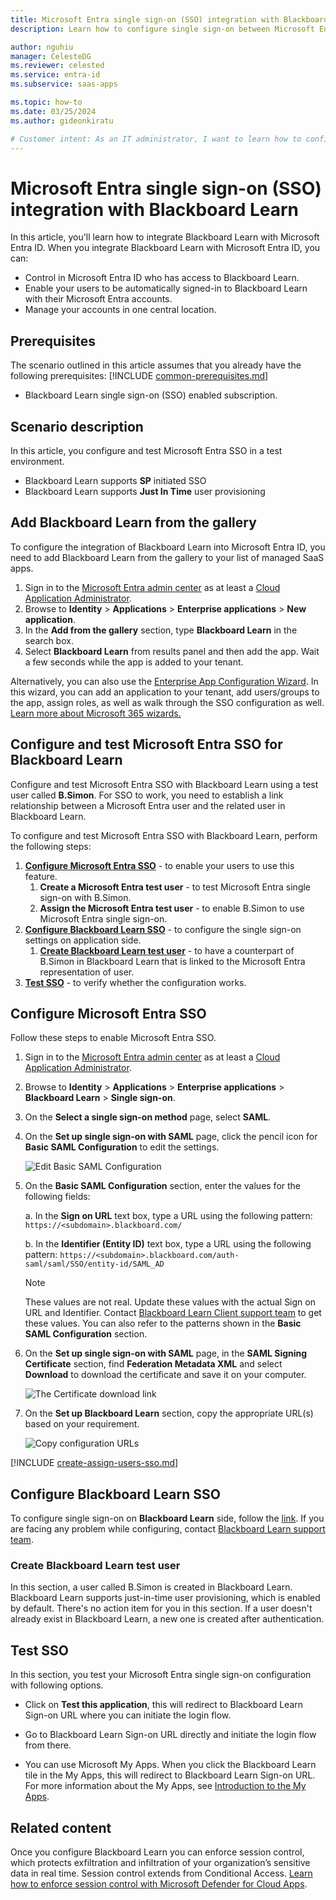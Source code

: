 ```yaml
---
title: Microsoft Entra single sign-on (SSO) integration with Blackboard Learn
description: Learn how to configure single sign-on between Microsoft Entra ID and Blackboard Learn.

author: nguhiu
manager: CelesteDG
ms.reviewer: celested
ms.service: entra-id
ms.subservice: saas-apps

ms.topic: how-to
ms.date: 03/25/2024
ms.author: gideonkiratu

# Customer intent: As an IT administrator, I want to learn how to configure single sign-on between Microsoft Entra ID and Blackboard Learn so that I can control who has access to Blackboard Learn, enable automatic sign-in with Microsoft Entra accounts, and manage my accounts in one central location.
---
```


# Microsoft Entra single sign-on (SSO) integration with Blackboard Learn

In this article,  you'll learn how to integrate Blackboard Learn with Microsoft Entra ID. When you integrate Blackboard Learn with Microsoft Entra ID, you can:

* Control in Microsoft Entra ID who has access to Blackboard Learn.
* Enable your users to be automatically signed-in to Blackboard Learn with their Microsoft Entra accounts.
* Manage your accounts in one central location.

## Prerequisites
The scenario outlined in this article assumes that you already have the following prerequisites:
[!INCLUDE [common-prerequisites.md](~/identity/saas-apps/includes/common-prerequisites.md)]
* Blackboard Learn single sign-on (SSO) enabled subscription.

## Scenario description

In this article,  you configure and test Microsoft Entra SSO in a test environment.

* Blackboard Learn supports **SP** initiated SSO
* Blackboard Learn supports **Just In Time** user provisioning


## Add Blackboard Learn from the gallery

To configure the integration of Blackboard Learn into Microsoft Entra ID, you need to add Blackboard Learn from the gallery to your list of managed SaaS apps.

1. Sign in to the [Microsoft Entra admin center](https://entra.microsoft.com) as at least a [Cloud Application Administrator](~/identity/role-based-access-control/permissions-reference.md#cloud-application-administrator).
1. Browse to **Identity** > **Applications** > **Enterprise applications** > **New application**.
1. In the **Add from the gallery** section, type **Blackboard Learn** in the search box.
1. Select **Blackboard Learn** from results panel and then add the app. Wait a few seconds while the app is added to your tenant.

 Alternatively, you can also use the [Enterprise App Configuration Wizard](https://portal.office.com/AdminPortal/home?Q=Docs#/azureadappintegration). In this wizard, you can add an application to your tenant, add users/groups to the app, assign roles, as well as walk through the SSO configuration as well. [Learn more about Microsoft 365 wizards.](/microsoft-365/admin/misc/azure-ad-setup-guides)

<a name='configure-and-test-azure-ad-sso-for-blackboard-learn'></a>

## Configure and test Microsoft Entra SSO for Blackboard Learn

Configure and test Microsoft Entra SSO with Blackboard Learn using a test user called **B.Simon**. For SSO to work, you need to establish a link relationship between a Microsoft Entra user and the related user in Blackboard Learn.

To configure and test Microsoft Entra SSO with Blackboard Learn, perform the following steps:

1. **[Configure Microsoft Entra SSO](#configure-azure-ad-sso)** - to enable your users to use this feature.
    1. **Create a Microsoft Entra test user** - to test Microsoft Entra single sign-on with B.Simon.
    1. **Assign the Microsoft Entra test user** - to enable B.Simon to use Microsoft Entra single sign-on.
1. **[Configure Blackboard Learn SSO](#configure-blackboard-learn-sso)** - to configure the single sign-on settings on application side.
    1. **[Create Blackboard Learn test user](#create-blackboard-learn-test-user)** - to have a counterpart of B.Simon in Blackboard Learn that is linked to the Microsoft Entra representation of user.
1. **[Test SSO](#test-sso)** - to verify whether the configuration works.

<a name='configure-azure-ad-sso'></a>

## Configure Microsoft Entra SSO

Follow these steps to enable Microsoft Entra SSO.

1. Sign in to the [Microsoft Entra admin center](https://entra.microsoft.com) as at least a [Cloud Application Administrator](~/identity/role-based-access-control/permissions-reference.md#cloud-application-administrator).
1. Browse to **Identity** > **Applications** > **Enterprise applications** > **Blackboard Learn** > **Single sign-on**.
1. On the **Select a single sign-on method** page, select **SAML**.
1. On the **Set up single sign-on with SAML** page, click the pencil icon for **Basic SAML Configuration** to edit the settings.

   ![Edit Basic SAML Configuration](common/edit-urls.png)

1. On the **Basic SAML Configuration** section, enter the values for the following fields:

	a. In the **Sign on URL** text box, type a URL using the following pattern:
    `https://<subdomain>.blackboard.com/`

    b. In the **Identifier (Entity ID)** text box, type a URL using the following pattern:
    `https://<subdomain>.blackboard.com/auth-saml/saml/SSO/entity-id/SAML_AD`

	> [!NOTE]
	> These values are not real. Update these values with the actual Sign on URL and Identifier. Contact [Blackboard Learn Client support team](https://www.blackboard.com/support/index.aspx) to get these values. You can also refer to the patterns shown in the **Basic SAML Configuration** section.

1. On the **Set up single sign-on with SAML** page, in the **SAML Signing Certificate** section,  find **Federation Metadata XML** and select **Download** to download the certificate and save it on your computer.

	![The Certificate download link](common/metadataxml.png)

1. On the **Set up Blackboard Learn** section, copy the appropriate URL(s) based on your requirement.

	![Copy configuration URLs](common/copy-configuration-urls.png)

<a name='create-an-azure-ad-test-user'></a>

[!INCLUDE [create-assign-users-sso.md](~/identity/saas-apps/includes/create-assign-users-sso.md)]

## Configure Blackboard Learn SSO

To configure single sign-on on **Blackboard Learn** side, follow the [link](https://help.blackboard.com/Learn/Administrator/SaaS/Authentication/Implement_Authentication/SAML_Authentication_Provider_Type). If you are facing any problem while configuring, contact [Blackboard Learn support team](https://www.blackboard.com/support/index.aspx).


### Create Blackboard Learn test user

In this section, a user called B.Simon is created in Blackboard Learn. Blackboard Learn supports just-in-time user provisioning, which is enabled by default. There's no action item for you in this section. If a user doesn't already exist in Blackboard Learn, a new one is created after authentication.

## Test SSO

In this section, you test your Microsoft Entra single sign-on configuration with following options. 

* Click on **Test this application**, this will redirect to Blackboard Learn Sign-on URL where you can initiate the login flow. 

* Go to Blackboard Learn Sign-on URL directly and initiate the login flow from there.

* You can use Microsoft My Apps. When you click the Blackboard Learn tile in the My Apps, this will redirect to Blackboard Learn Sign-on URL. For more information about the My Apps, see [Introduction to the My Apps](https://support.microsoft.com/account-billing/sign-in-and-start-apps-from-the-my-apps-portal-2f3b1bae-0e5a-4a86-a33e-876fbd2a4510).

## Related content

Once you configure Blackboard Learn you can enforce session control, which protects exfiltration and infiltration of your organization’s sensitive data in real time. Session control extends from Conditional Access. [Learn how to enforce session control with Microsoft Defender for Cloud Apps](/cloud-app-security/proxy-deployment-any-app).
